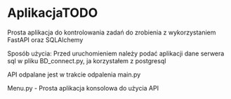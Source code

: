 # AplikacjaTODO
Prosta aplikacja do kontrolowania zadań do zrobienia z wykorzystaniem FastAPI oraz SQLAlchemy

Sposób użycia:
Przed uruchomieniem należy podać aplikacji dane serwera sql w pliku BD_connect.py, ja korzystałem z postgresql

API odpalane jest w trakcie odpalenia main.py

Menu.py - Prosta aplikacja konsolowa do użycia API